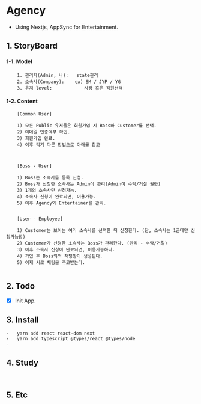 #  Agency
- Using Nextjs, AppSync for Entertainment.


## 1. StoryBoard

#### 1-1. Model
```
	1. 관리자(Admin, 나):	state관리
	2. 소속사(Company):  	ex) SM / JYP / YG
	3. 유저 level:			사장 혹은 직원선택
```

#### 1-2.  Content
```
	[Common User]
	
	1) 모든 Public 유저들은 회원가입 시 Boss와 Customer를 선택.
	2) 이메일 인증여부 확인.
	3) 회원가입 완료.
	4) 이후 각기 다른 방법으로 아래를 참고
	
	
	
	[Boss - User]
	
	1) Boss는 소속사를 등록 신청.
	2) Boss가 신청한 소속사는 Admin이 관리(Admin이 수락/거절 권한)
	3) 1개의 소속사만 신청가능.
	4) 소속사 신청이 완료되면, 이용가능.
	5) 이후 Agency와 Entertainer를 관리.

  
	[User - Employee]
	
	1) Customer는 보이는 여러 소속사를 선택한 뒤 신청한다. (단, 소속사는 1군데만 신청가능함)
	2) Customer가 신청한 소속사는 Boss가 관리한다. (관리 - 수락/거절)
	3) 이후 소속사 신청이 완료되면, 이용가능하다.
	4) 가입 후 Boss와의 채팅방이 생성된다.
	5) 이제 서로 채팅을 주고받는다.
	
```
  
  
## 2. Todo
- [x] Init App.



## 3. Install
```
-	yarn add react react-dom next 
-	yarn add typescript @types/react @types/node
-	
```

## 4. Study
```
	
```


## 5. Etc
```

```
